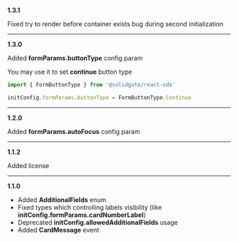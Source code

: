 **1.3.1**

Fixed try to render before container exists bug during second initialization 

***

**1.3.0**

Added **formParams.buttonType** config param

You may use it to set **continue** button type
```typescript
import { FormButtonType } from '@solidgate/react-sdk'

initConfig.formParams.buttonType = FormButtonType.Continue
```

***

**1.2.0**

Added **formParams.autoFocus** config param

***

**1.1.2**

Added license

***

**1.1.0**


- Added **AdditionalFields** enum
- Fixed types which controlling labels visibility (like **initConfig.formParams.cardNumberLabel**)
- Deprecated **initConfig.allowedAdditionalFields** usage
- Added **CardMessage** event
